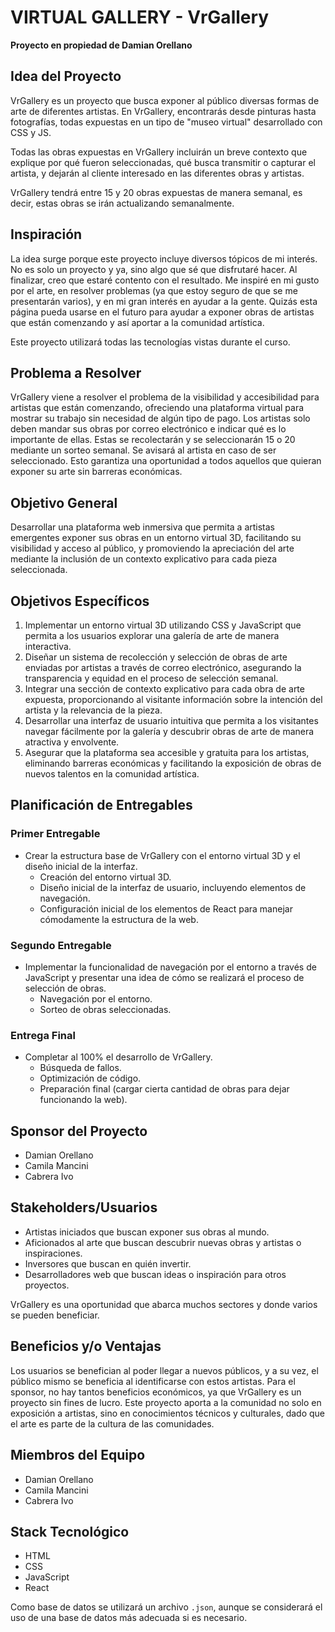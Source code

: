 # VIRTUAL GALLERY - VrGallery

**Proyecto en propiedad de Damian Orellano**

## Idea del Proyecto

VrGallery es un proyecto que busca exponer al público diversas formas de arte de diferentes artistas. En VrGallery, encontrarás desde pinturas hasta fotografías, todas expuestas en un tipo de "museo virtual" desarrollado con CSS y JS.

Todas las obras expuestas en VrGallery incluirán un breve contexto que explique por qué fueron seleccionadas, qué busca transmitir o capturar el artista, y dejarán al cliente interesado en las diferentes obras y artistas.

VrGallery tendrá entre 15 y 20 obras expuestas de manera semanal, es decir, estas obras se irán actualizando semanalmente.

## Inspiración

La idea surge porque este proyecto incluye diversos tópicos de mi interés. No es solo un proyecto y ya, sino algo que sé que disfrutaré hacer. Al finalizar, creo que estaré contento con el resultado. Me inspiré en mi gusto por el arte, en resolver problemas (ya que estoy seguro de que se me presentarán varios), y en mi gran interés en ayudar a la gente. Quizás esta página pueda usarse en el futuro para ayudar a exponer obras de artistas que están comenzando y así aportar a la comunidad artística.

Este proyecto utilizará todas las tecnologías vistas durante el curso.

## Problema a Resolver

VrGallery viene a resolver el problema de la visibilidad y accesibilidad para artistas que están comenzando, ofreciendo una plataforma virtual para mostrar su trabajo sin necesidad de algún tipo de pago. Los artistas solo deben mandar sus obras por correo electrónico e indicar qué es lo importante de ellas. Estas se recolectarán y se seleccionarán 15 o 20 mediante un sorteo semanal. Se avisará al artista en caso de ser seleccionado. Esto garantiza una oportunidad a todos aquellos que quieran exponer su arte sin barreras económicas.

## Objetivo General

Desarrollar una plataforma web inmersiva que permita a artistas emergentes exponer sus obras en un entorno virtual 3D, facilitando su visibilidad y acceso al público, y promoviendo la apreciación del arte mediante la inclusión de un contexto explicativo para cada pieza seleccionada.

## Objetivos Específicos

1. Implementar un entorno virtual 3D utilizando CSS y JavaScript que permita a los usuarios explorar una galería de arte de manera interactiva.
2. Diseñar un sistema de recolección y selección de obras de arte enviadas por artistas a través de correo electrónico, asegurando la transparencia y equidad en el proceso de selección semanal.
3. Integrar una sección de contexto explicativo para cada obra de arte expuesta, proporcionando al visitante información sobre la intención del artista y la relevancia de la pieza.
4. Desarrollar una interfaz de usuario intuitiva que permita a los visitantes navegar fácilmente por la galería y descubrir obras de arte de manera atractiva y envolvente.
5. Asegurar que la plataforma sea accesible y gratuita para los artistas, eliminando barreras económicas y facilitando la exposición de obras de nuevos talentos en la comunidad artística.

## Planificación de Entregables

### Primer Entregable

- Crear la estructura base de VrGallery con el entorno virtual 3D y el diseño inicial de la interfaz.
  - Creación del entorno virtual 3D.
  - Diseño inicial de la interfaz de usuario, incluyendo elementos de navegación.
  - Configuración inicial de los elementos de React para manejar cómodamente la estructura de la web.

### Segundo Entregable

- Implementar la funcionalidad de navegación por el entorno a través de JavaScript y presentar una idea de cómo se realizará el proceso de selección de obras.
  - Navegación por el entorno.
  - Sorteo de obras seleccionadas.

### Entrega Final

- Completar al 100% el desarrollo de VrGallery.
  - Búsqueda de fallos.
  - Optimización de código.
  - Preparación final (cargar cierta cantidad de obras para dejar funcionando la web).

## Sponsor del Proyecto

- Damian Orellano
- Camila Mancini
- Cabrera Ivo

## Stakeholders/Usuarios

- Artistas iniciados que buscan exponer sus obras al mundo.
- Aficionados al arte que buscan descubrir nuevas obras y artistas o inspiraciones.
- Inversores que buscan en quién invertir.
- Desarrolladores web que buscan ideas o inspiración para otros proyectos.

VrGallery es una oportunidad que abarca muchos sectores y donde varios se pueden beneficiar.

## Beneficios y/o Ventajas

Los usuarios se benefician al poder llegar a nuevos públicos, y a su vez, el público mismo se beneficia al identificarse con estos artistas. Para el sponsor, no hay tantos beneficios económicos, ya que VrGallery es un proyecto sin fines de lucro. Este proyecto aporta a la comunidad no solo en exposición a artistas, sino en conocimientos técnicos y culturales, dado que el arte es parte de la cultura de las comunidades.

## Miembros del Equipo

- Damian Orellano
- Camila Mancini
- Cabrera Ivo

## Stack Tecnológico

- HTML
- CSS
- JavaScript
- React

Como base de datos se utilizará un archivo `.json`, aunque se considerará el uso de una base de datos más adecuada si es necesario.
